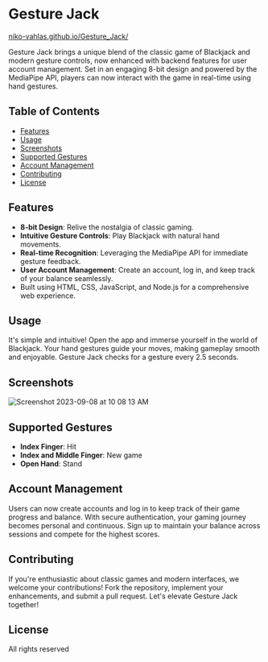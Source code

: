 # Gesture Jack
[niko-vahlas.github.io/Gesture_Jack/](https://niko-vahlas.github.io/Gesture_Jack/)


Gesture Jack brings a unique blend of the classic game of Blackjack and modern gesture controls, now enhanced with backend features for user account management. Set in an engaging 8-bit design and powered by the MediaPipe API, players can now interact with the game in real-time using hand gestures.

## Table of Contents

- [Features](#features)
- [Usage](#usage)
- [Screenshots](#screenshots)
- [Supported Gestures](#supported-gestures)
- [Account Management](#account-management)
- [Contributing](#contributing)
- [License](#license)

## Features

- **8-bit Design**: Relive the nostalgia of classic gaming.
- **Intuitive Gesture Controls**: Play Blackjack with natural hand movements.
- **Real-time Recognition**: Leveraging the MediaPipe API for immediate gesture feedback.
- **User Account Management**: Create an account, log in, and keep track of your balance seamlessly.
- Built using HTML, CSS, JavaScript, and Node.js for a comprehensive web experience.

## Usage

It's simple and intuitive! Open the app and immerse yourself in the world of Blackjack. Your hand gestures guide your moves, making gameplay smooth and enjoyable. Gesture Jack checks for a gesture every 2.5 seconds.

## Screenshots

![Screenshot 2023-09-08 at 10 08 13 AM](https://github.com/niko-vahlas/Gesture_Jack/assets/111840954/2cc7d7f5-7c3a-4f19-9f42-264ba5469be9)

## Supported Gestures

- **Index Finger**: Hit
- **Index and Middle Finger**: New game
- **Open Hand**: Stand

## Account Management

Users can now create accounts and log in to keep track of their game progress and balance. With secure authentication, your gaming journey becomes personal and continuous. Sign up to maintain your balance across sessions and compete for the highest scores.

## Contributing

If you're enthusiastic about classic games and modern interfaces, we welcome your contributions! Fork the repository, implement your enhancements, and submit a pull request. Let's elevate Gesture Jack together!

## License

All rights reserved
